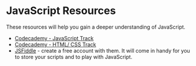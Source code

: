 # JavaScript Resources

These resources will help you gain a deeper understanding of JavaScript.

- [Codecademy - JavaScript Track](https://www.codecademy.com/learn/javascript)
- [Codecademy - HTML/ CSS Track](https://www.codecademy.com/learn/web)
- [JSFiddle](https://jsfiddle.net) - create a free account with them. It will come in handy for you to store your scripts and to play with JavaScript.